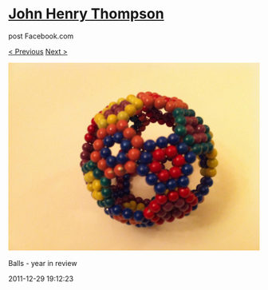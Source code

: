 # [John Henry Thompson](../README.md)
post Facebook.com

[< Previous](2011-12-29-3.md) [Next >](2011-12-29-5.md)

[![](../media/2011-12-29/Balls-year-in-review-3.jpg)](../README.md)

Balls - year in review

2011-12-29 19:12:23